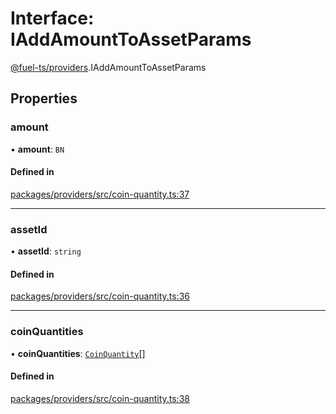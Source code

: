 # Interface: IAddAmountToAssetParams

[@fuel-ts/providers](/api/Providers/index.md).IAddAmountToAssetParams

## Properties

### amount

• **amount**: `BN`

#### Defined in

[packages/providers/src/coin-quantity.ts:37](https://github.com/FuelLabs/fuels-ts/blob/c441653b/packages/providers/src/coin-quantity.ts#L37)

___

### assetId

• **assetId**: `string`

#### Defined in

[packages/providers/src/coin-quantity.ts:36](https://github.com/FuelLabs/fuels-ts/blob/c441653b/packages/providers/src/coin-quantity.ts#L36)

___

### coinQuantities

• **coinQuantities**: [`CoinQuantity`](/api/Providers/index.md#coinquantity)[]

#### Defined in

[packages/providers/src/coin-quantity.ts:38](https://github.com/FuelLabs/fuels-ts/blob/c441653b/packages/providers/src/coin-quantity.ts#L38)
